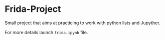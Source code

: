 # Frida-Project

Small project that aims at practicing to work with python lists and Jupyther.

For more details launch `frida.ipynb` file.
